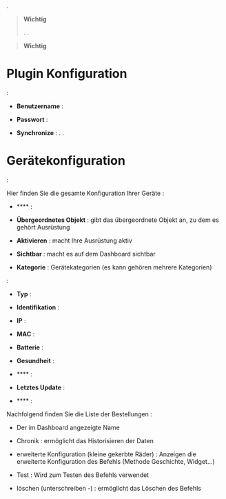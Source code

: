 
.

> **Wichtig**
>
>. .

> **Wichtig**
>
> 

Plugin Konfiguration 
=======================


 :

-   **Benutzername** : 
    

-   **Passwort** : 

-   **Synchronize** : 
    . 
    .

Gerätekonfiguration 
=============================


 :

Hier finden Sie die gesamte Konfiguration Ihrer Geräte :

-   **** : 

-   **Übergeordnetes Objekt** : gibt das übergeordnete Objekt an, zu dem es gehört
    Ausrüstung

-   **Aktivieren** : macht Ihre Ausrüstung aktiv

-   **Sichtbar** : macht es auf dem Dashboard sichtbar

-   **Kategorie** : Gerätekategorien (es kann gehören
    mehrere Kategorien)

 :

-   **Typ** : 

-   **Identifikation** : 

-   **IP** : 

-   **MAC** : 

-   **Batterie** : 

-   **Gesundheit** : 

-   **** : 

-   **Letztes Update** : 
    

-   **** : 

Nachfolgend finden Sie die Liste der Bestellungen :

-   Der im Dashboard angezeigte Name

-   Chronik : ermöglicht das Historisieren der Daten

-   erweiterte Konfiguration (kleine gekerbte Räder) : Anzeigen
    die erweiterte Konfiguration des Befehls (Methode
    Geschichte, Widget…)

-   Test : Wird zum Testen des Befehls verwendet

-   löschen (unterschreiben -) : ermöglicht das Löschen des Befehls


